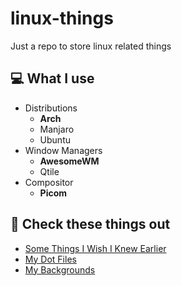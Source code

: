 # linux-things
Just a repo to store linux related things

## 💻 What I use

- Distributions
    - **Arch**
    - Manjaro
    - Ubuntu
- Window Managers
    - **AwesomeWM**
    - Qtile
- Compositor
    - **Picom**

## 🎇 Check these things out

- [Some Things I Wish I Knew Earlier](GoodToKnow.md)
- [My Dot Files](dotfiles/)
- [My Backgrounds](backgrounds/)
